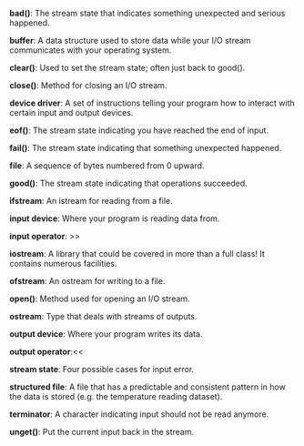 **bad()**: The stream state that indicates something unexpected and serious happened.

**buffer**: A data structure used to store data while your I/O stream communicates with your operating system.

**clear()**: Used to set the stream state; often just back to good().

**close()**: Method for closing an I/O stream.

**device driver**: A set of instructions telling your program how to interact with certain input and output devices.

**eof()**: The stream state indicating you have reached the end of input.

**fail()**: The stream state indicating that something unexpected happened.

**file**: A sequence of bytes numbered from 0 upward.

**good()**: The stream state indicating that operations succeeded.

**ifstream**: An istream for reading from a file.

**input device**: Where your program is reading data from.

**input operator**: >>

**iostream**: A library that could be covered in more than a full class! It contains numerous facilities.

**ofstream**: An ostream for writing to a file.

**open()**: Method used for opening an I/O stream.

**ostream**: Type that deals with streams of outputs.

**output device**: Where your program writes its data.

**output operator**:<<

**stream state**: Four possible cases for input error.

**structured file**: A file that has a predictable and consistent pattern in how the data is stored (e.g. the temperature reading dataset).

**terminator**: A character indicating input should not be read anymore.

**unget()**: Put the current input back in the stream.